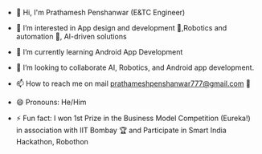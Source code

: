 - 👋 Hi, I'm Prathamesh Penshanwar (E&TC Engineer)
  
- 👀 I’m interested in App design and development 📱,Robotics and automation 🤖, AI-driven solutions
- 🌱 I’m currently learning Android App Development 
- 🤝 I’m looking to collaborate AI, Robotics, and Android app development. 
- 📫 How to reach me on mail prathameshpenshanwar777@gmail.com 📧
- 😄 Pronouns: He/Him
- ⚡ Fun fact: I won 1st Prize in the Business Model Competition (Eureka!) in association with IIT Bombay 🏆 and Participate in Smart India Hackathon, Robothon

<!---
PRATHAM777P/PRATHAM777P is a ✨ special ✨ repository because its `README.md` (this file) appears on your GitHub profile.
You can click the Preview link to take a look at your changes.
--->
